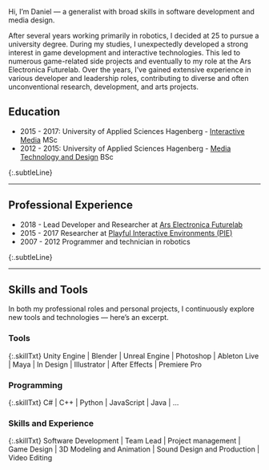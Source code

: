 
Hi, I’m Daniel — a generalist with broad skills in software development and media design.

After several years working primarily in robotics, I decided at 25 to pursue a university degree. During my studies, I unexpectedly developed a strong interest in game development and interactive technologies. This led to numerous game-related side projects and eventually to my role at the Ars Electronica Futurelab. Over the years, I’ve gained extensive experience in various developer and leadership roles, contributing to diverse and often unconventional research, development, and arts projects.

## Education
* 2015 - 2017: University of Applied Sciences Hagenberg - [Interactive Media](https://www.fh-ooe.at/en/hagenberg-campus/studiengaenge/master/interactive-media/) MSc
* 2012 - 2015: University of Applied Sciences Hagenberg - [Media Technology and Design](https://www.fh-ooe.at/en/hagenberg-campus/studiengaenge/bachelor/media-technology-and-design/) BSc


{:.subtleLine}
___
## Professional Experience
* 2018 -      Lead Developer and Researcher at [Ars Electronica Futurelab](https://ars.electronica.art/futurelab/de/rammer-daniel/)
* 2015 - 2017 Researcher at [Playful Interactive Environments (PIE)](https://pie.fh-hagenberg.at/)
* 2007 - 2012 Programmer and technician in robotics


{:.subtleLine}
___
## Skills and Tools
In both my professional roles and personal projects, I continuously explore new tools and technologies — here’s an excerpt.

### Tools
{:.skillTxt}
Unity Engine \| Blender \| Unreal Engine \| Photoshop \| Ableton Live \| Maya  \| In Design \| Illustrator \| After Effects \| Premiere Pro

### Programming
{:.skillTxt}
C# \| C++ \| Python \| JavaScript \| Java \| ...

### Skills and Experience
{:.skillTxt}
Software Development \| Team Lead \| Project management \| Game Design \| 3D Modeling and Animation \| Sound Design and Production \| Video Editing
